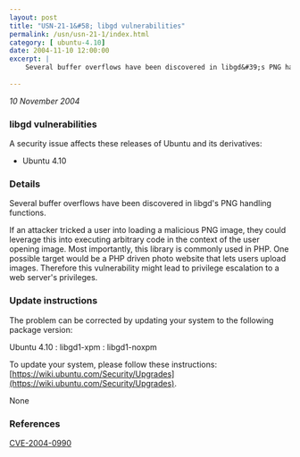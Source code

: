 ```yaml
---
layout: post
title: "USN-21-1&#58; libgd vulnerabilities"
permalink: /usn/usn-21-1/index.html
category: [ ubuntu-4.10]
date: 2004-11-10 12:00:00
excerpt: |
    Several buffer overflows have been discovered in libgd&#39;s PNG handling functions.
    
--- 
```

 
 

*10 November 2004*

### libgd vulnerabilities

A security issue affects these releases of Ubuntu and its derivatives:

* Ubuntu 4.10

### Details

Several buffer overflows have been discovered in libgd&#39;s PNG handling functions.

If an attacker tricked a user into loading a malicious PNG image, they could leverage this into executing arbitrary code in the context of the user opening image. Most importantly, this library is commonly used in PHP. One possible target would be a PHP driven photo website that lets users upload images. Therefore this vulnerability might lead to privilege escalation to a web server&#39;s privileges.

### Update instructions

The problem can be corrected by updating your system to the following package version:

Ubuntu 4.10
 : libgd1-xpm 
 : libgd1-noxpm 

To update your system, please follow these instructions: [https://wiki.ubuntu.com/Security/Upgrades](https://wiki.ubuntu.com/Security/Upgrades).

None

### References

 
 [CVE-2004-0990](http://people.ubuntu.com/~ubuntu-security/cve/CVE-2004-0990)
 


